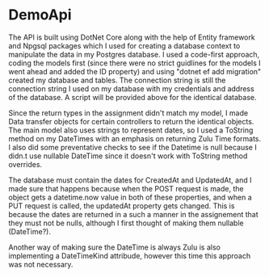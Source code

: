 # DemoApi
The API is built using DotNet Core along with the help of Entity framework and Npgsql packages which I used for creating a database context to manipulate the data in my Postgres database.
I used a code-first approach, coding the models first (since there were no strict guidlines for the models I went ahead and added the ID property) and using "dotnet ef add migration" created my database and tables.
The connection string is still the connection string I used on my database with my credentials and address of the database.
A script will be provided above for the identical database.

Since the return types in the assignment didn't match my model, I made Data transfer objects for certain controllers to return the identical objects. The main model also uses strings to represent dates, so I used a ToString method on my DateTimes with an emphasis on returning Zulu Time formats.
I also did some preventative checks to see if the Datetime is null because I didn.t use nullable DateTime since it doesn't work with ToString method overrides.

The database must contain the dates for CreatedAt and UpdatedAt, and I made sure that happens because when the POST request is made, the object gets a datetime.now value in both of these properties, and when a PUT request is called, the updatedAt property gets changed.
This is because the dates are returned in a such a manner in the assignement that they must not be nulls, although I first thought of making them nullable (DateTime?).


Another way of making sure the DateTime is always Zulu is also implementing a DateTimeKind attribude, however this time this approach was not necessary. 
